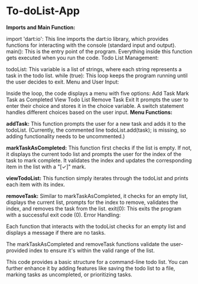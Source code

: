 # To-doList-App

**Imports and Main Function:**

 import 'dart:io': This line imports the dart:io library, which provides functions for interacting with the console (standard input and output).
 main(): This is the entry point of the program. Everything inside this function gets executed when you run the code.
 Todo List Management:

todoList: This variable is a list of strings, where each string represents a task in the todo list.
 while (true): This loop keeps the program running until the user decides to exit.
 Menu and User Input:

 Inside the loop, the code displays a menu with five options:
 Add Task
 Mark Task as Completed
 View Todo List
 Remove Task
 Exit
It prompts the user to enter their choice and stores it in the choice variable.
 A switch statement handles different choices based on the user input.
 **Menu Functions:**

**addTask:** This function prompts the user for a new task and adds it to the todoList. (Currently, the commented line todoList.add(task); is missing, so adding functionality needs to be uncommented.)

**markTaskAsCompleted:** This function first checks if the list is empty. If not, it displays the current todo list and prompts the user for the index of the task to mark complete. It validates the index and updates the corresponding item in the list with a "[✓]" mark.

**viewTodoList:** This function simply iterates through the todoList and prints each item with its index.
 
 **removeTask:** Similar to markTaskAsCompleted, it checks for an empty list, displays the current list, prompts for the index to remove, validates the index, and removes the task from the list.
 exit(0): This exits the program with a successful exit code (0).
 Error Handling:

Each function that interacts with the todoList checks for an empty list and displays a message if there are no tasks.

 The markTaskAsCompleted and removeTask functions validate the user-provided index to ensure it's within the valid range of the list.

This code provides a basic structure for a command-line todo list. You can further enhance it by adding features like saving the todo list to a file, marking tasks as uncompleted, or prioritizing tasks.



